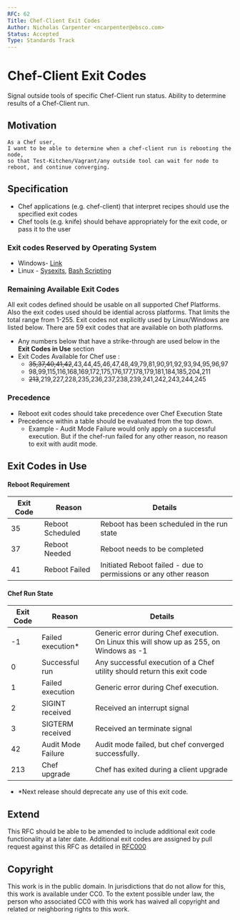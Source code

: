 ```yaml
---
RFC: 62
Title: Chef-Client Exit Codes
Author: Nicholas Carpenter <ncarpenter@ebsco.com>
Status: Accepted
Type: Standards Track
---
```


# Chef-Client Exit Codes

Signal outside tools of specific Chef-Client run status.  Ability to determine results of a Chef-Client run.

## Motivation

    As a Chef user,
    I want to be able to determine when a chef-client run is rebooting the node,
    so that Test-Kitchen/Vagrant/any outside tool can wait for node to reboot, and continue converging.

## Specification

* Chef applications (e.g. chef-client) that interpret recipes should use the specified exit codes
* Chef tools (e.g. knife) should behave appropriately for the exit code, or pass it to the user

### Exit codes Reserved by Operating System

* Windows- [Link](https://msdn.microsoft.com/en-us/library/windows/desktop/ms681381(v=vs.85).aspx)
* Linux - [Sysexits](http://www.freebsd.org/cgi/man.cgi?query=sysexits&apropos=0&sektion=0&manpath=FreeBSD+4.3-RELEASE&format=html), [Bash Scripting](http://tldp.org/LDP/abs/html/exitcodes.html)


### Remaining Available Exit Codes

All exit codes defined should be usable on all supported Chef Platforms.  Also the exit codes used should be idential across platforms.  That limits the total range from 1-255.  Exit codes not explicitly used by Linux/Windows are listed below.  There are 59 exit codes that are available on both platforms.
 * Any numbers below that have a strike-through are used below in the **Exit Codes in Use** section
 * Exit Codes Available for Chef use :
     * ~~35,37,40,41,42~~,43,44,45,46,47,48,49,79,81,90,91,92,93,94,95,96,97
     * 98,99,115,116,168,169,172,175,176,177,178,179,181,184,185,204,211
     * ~~213~~,219,227,228,235,236,237,238,239,241,242,243,244,245

### Precedence

* Reboot exit codes should take precedence over Chef Execution State
* Precedence within a table should be evaluated from the top down.
    *  Example - Audit Mode Failure would only apply on a successful execution.  But if the chef-run failed for any other reason, no reason to exit with audit mode.

## Exit Codes in Use

#### Reboot Requirement

Exit Code        | Reason            | Details
-------------    | -------------     |-----
35               | Reboot Scheduled  | Reboot has been scheduled in the run state
37               | Reboot Needed     | Reboot needs to be completed
41               | Reboot Failed     | Initiated Reboot failed - due to permissions or any other reason


#### Chef Run State

Exit Code        | Reason             | Details
-------------    | -------------      |-----
-1               | Failed execution*   | Generic error during Chef execution.  On Linux this will show up as 255, on Windows as -1
0                | Successful run     | Any successful execution of a Chef utility should return this exit code
1                | Failed execution   | Generic error during Chef execution.
2                | SIGINT received    | Received an interrupt signal
3                | SIGTERM received   | Received an terminate signal
42               | Audit Mode Failure | Audit mode failed, but chef converged successfully.
213              | Chef upgrade       | Chef has exited during a client upgrade

* \*Next release should deprecate any use of this exit code.


## Extend

This RFC should be able to be amended to include additional exit code functionality at a later date.  Additional exit codes are assigned by pull request against this RFC as detailed in [RFC000](https://github.com/chef/chef-rfc/blob/master/rfc000-rfc-process.md#changing-an-accepted-rfc)

## Copyright

This work is in the public domain. In jurisdictions that do not allow for this,
this work is available under CC0. To the extent possible under law, the person
who associated CC0 with this work has waived all copyright and related or
neighboring rights to this work.

